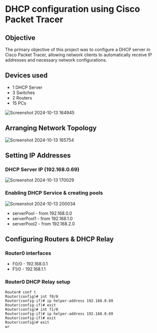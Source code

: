 # DHCP configuration using Cisco Packet Tracer
## Objective
The primary objective of this project was to configure a DHCP server in Cisco Packet Tracer, allowing network clients to automatically receive IP addresses and necessary network configurations.
## Devices used
- 1 DHCP Server
- 3 Switches
- 2 Routers
- 15 PCs

![Screenshot 2024-10-13 164945](https://github.com/user-attachments/assets/36ebc9b5-ed09-46fe-9dcd-ea0bc1c8b6fd)

## Arranging Network Topology

![Screenshot 2024-10-13 165754](https://github.com/user-attachments/assets/b52a2ae6-49f7-4aa0-89f3-511b1e06d921)

## Setting IP Addresses

### DHCP Server IP (192.168.0.69)
![Screenshot 2024-10-13 170029](https://github.com/user-attachments/assets/3520d8e2-9ca0-4793-8ad9-66d162e7daac)

### Enabling DHCP Service & creating pools
![Screenshot 2024-10-13 200034](https://github.com/user-attachments/assets/6d6aa1d9-0330-4d36-b1a2-db2f6ddb919d)

- serverPool - from 192.168.0.0
- serverPool1 - from 192.168.1.0
- serverPool2 - from 192.168.2.0

## Configuring Routers & DHCP Relay
### Router0 interfaces
- F0/0 - 192.168.0.1
- F1/0 - 192.168.1.1

### Router0 DHCP Relay setup
```
Router# conf t
Router(config)# int f0/0
Router(config-if)# ip helper-address 192.168.0.69
Router(config-if)# exit
Router(config)# int f1/0
Router(config-if)# ip helper-address 192.168.0.69
Router(config-if)# exit
Router(config)# exit
wr
```
